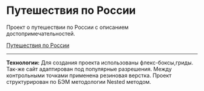 # Путешествия по России
Проект о путешествии по России с описанием достопримечательностей.

[Путешествия по России](https://vlad-maker.github.io/russian-travel/)
***
**Технологии:**
Для создания проекта использованы флекс-боксы,гриды. Так-же 
сайт адаптирован под популярные разрешения.
Между контрольными точками применена резиновая верстка.
Проект структурирован по БЭМ методологии Nested методом.



